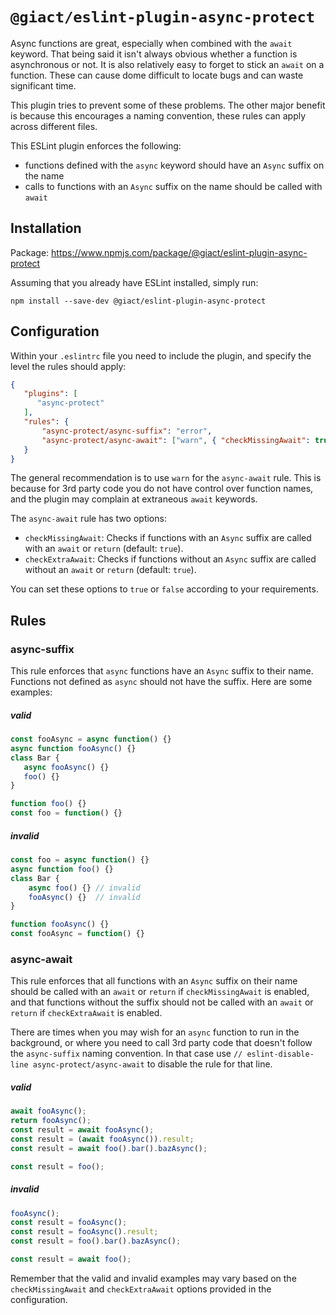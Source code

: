 # `@giact/eslint-plugin-async-protect`
Async functions are great, especially when combined with the `await` keyword. That being said it isn't always obvious whether a function is asynchronous or not. It is also relatively easy to forget to stick an `await` on a function. These can cause dome difficult to locate bugs and can waste significant time.

This plugin tries to prevent some of these problems. The other major benefit is because this encourages a naming convention, these rules can apply across different files.

This ESLint plugin enforces the following:

 - functions defined with the `async` keyword should have an `Async` suffix on the name
 - calls to functions with an `Async` suffix on the name should be called with `await`

## Installation
Package: https://www.npmjs.com/package/@giact/eslint-plugin-async-protect

Assuming that you already have ESLint installed, simply run:

```
npm install --save-dev @giact/eslint-plugin-async-protect
```

## Configuration
Within your `.eslintrc` file you need to include the plugin, and specify the level the rules should apply:
```json
{
   "plugins": [
      "async-protect"
   ],
   "rules": {
       "async-protect/async-suffix": "error",
       "async-protect/async-await": ["warn", { "checkMissingAwait": true, "checkExtraAwait": true }],
   }
}
```
The general recommendation is to use `warn` for the `async-await` rule. This is because for 3rd party code you do not have control over function names, and the plugin may complain at extraneous `await` keywords.

The `async-await` rule has two options:

* `checkMissingAwait`: Checks if functions with an `Async` suffix are called with an `await` or `return` (default: `true`).
* `checkExtraAwait`: Checks if functions without an `Async` suffix are called without an `await` or `return` (default: `true`).

You can set these options to `true` or `false` according to your requirements.

## Rules

### async-suffix
This rule enforces that `async` functions have an `Async` suffix to their name. Functions not defined as `async` should not have the suffix. Here are some examples:

##### valid
```js
const fooAsync = async function() {}
async function fooAsync() {}
class Bar {
   async fooAsync() {}
   foo() {}
}

function foo() {}
const foo = function() {}
```

##### invalid
```js
const foo = async function() {}
async function foo() {}
class Bar {
    async foo() {} // invalid
    fooAsync() {}  // invalid
}

function fooAsync() {}
const fooAsync = function() {}
```

### async-await
This rule enforces that all functions with an `Async` suffix on their name should be called with an `await` or `return` if `checkMissingAwait` is enabled, and that functions without the suffix should not be called with an `await` or `return` if `checkExtraAwait` is enabled.

There are times when you may wish for an `async` function to run in the background, or where you need to call 3rd party code that doesn't follow the `async-suffix` naming convention. In that case use `// eslint-disable-line async-protect/async-await` to disable the rule for that line.

##### valid
```js
await fooAsync();
return fooAsync();
const result = await fooAsync();
const result = (await fooAsync()).result;
const result = await foo().bar().bazAsync();

const result = foo();
```

##### invalid
```js
fooAsync();
const result = fooAsync();
const result = fooAsync().result;
const result = foo().bar().bazAsync();

const result = await foo();
```

Remember that the valid and invalid examples may vary based on the `checkMissingAwait` and `checkExtraAwait` options provided in the configuration.